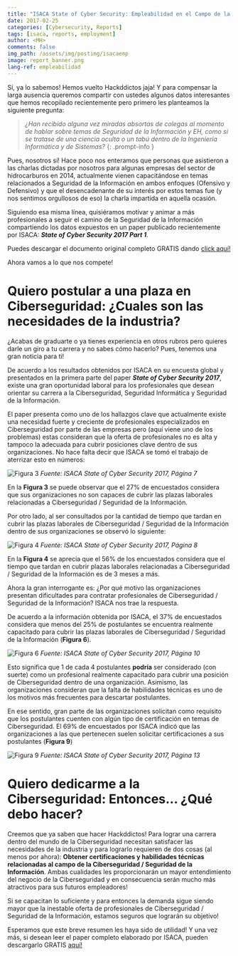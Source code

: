 ```yaml
---
title: "ISACA State of Cyber Security: Empleabilidad en el Campo de la Ciberseguridad"
date: 2017-02-25
categories: [Cybersecurity, Reports]
tags: [isaca, reports, employment]
author: <MH>
comments: false
img_path: /assets/img/postimg/isacaemp
image: report_banner.png
lang-ref: empleabilidad
---
```


Sí, ya lo sabemos! Hemos vuelto Hackddictos jaja! Y para compensar la larga ausencia queremos compartir con ustedes algunos datos interesantes que hemos recopilado recientemente pero primero les planteamos la siguiente pregunta:

> *¿Han recibido alguna vez miradas absortas de colegas al momento de hablar sobre temas de Seguridad de la Información y EH, como si se tratase de una ciencia oculta o un tabú dentro de la Ingeniería Informática y de Sistemas?*
{: .prompt-info }

Pues, nosotros sí! Hace poco nos enteramos que personas que asistieron a las charlas dictadas por nosotros para algunas empresas del sector de hidrocarburos en 2014, actualmente vienen capacitándose en temas relacionados a Seguridad de la Información en ambos enfoques (Ofensivo y Defensivo) y que el desencadenante de su interés por estos temas fue (y nos sentimos orgullosos de eso) la charla impartida en aquella ocasión.

Siguiendo esa misma línea, quisiéramos motivar y animar a más profesionales a seguir el camino de la Seguridad de la Información compartiendo los datos expuestos en un paper publicado recientemente por ISACA: ***State of Cyber Security 2017 Part 1***. 

Puedes descargar el documento original completo GRATIS dando [click aquí!](https://www.cybersecobservatory.com/wp-content/uploads/2017/06/state-of-cybersecurity-2017_res_eng_0217.pdf) 

Ahora vamos a lo que nos compete!

# Quiero postular a una plaza en Ciberseguridad: ¿Cuales son las necesidades de la industria?

¿Acabas de graduarte o ya tienes experiencia en otros rubros pero quieres darle un giro a tu carrera y no sabes cómo hacerlo? Pues, tenemos una gran noticia para ti!

De acuerdo a los resultados obtenidos por ISACA en su encuesta global y presentados en la primera parte del paper ***State of Cyber Security 2017***, existe una gran oportunidad laboral para los profesionales que desean orientar su carrera a la Ciberseguridad, Seguridad Informática y Seguridad de la Información.

El paper presenta como uno de los hallazgos clave que actualmente existe una necesidad fuerte y creciente de profesionales especializados en Ciberseguridad por parte de las empresas pero (aquí viene uno de los problemas) estas consideran que la oferta de profesionales no es alta y tampoco la adecuada para cubrir posiciones clave dentro de sus organizaciones. No hace falta decir que ISACA se tomó el trabajo de aterrizar esto en números:

![Figura 3](figura3.png)
*Fuente: ISACA State of Cyber Security 2017, Página 7*

En la **Figura 3** se puede observar que el 27% de encuestados considera que sus organizaciones no son capaces de cubrir las plazas laborales relacionadas a Ciberseguridad / Seguridad de la Información.

Por otro lado, al ser consultados por la cantidad de tiempo que tardan en cubrir las plazas laborales de Ciberseguridad / Seguridad de la Información dentro de sus organizaciones se observó lo siguiente:

![Figura 4](figura4.png)
*Fuente: ISACA State of Cyber Security 2017, Página 8*

En la **Figura 4** se aprecia que el 56% de los encuestados considera que el tiempo que tardan en cubrir plazas laborales relacionadas a Ciberseguridad / Seguridad de la Información es de 3 meses a más.

Ahora la gran interrogante es: ¿Por qué motivo las organizaciones presentan dificultades para contratar profesionales de Ciberseguridad / Seguridad de la Información? ISACA nos trae la respuesta.

De acuerdo a la información obtenida por ISACA, el 37% de encuestados considera que menos del 25% de postulantes se encuentra realmente capacitado para cubrir las plazas laborales de Ciberseguridad / Seguridad de la Información (**Figura 6**).

![Figura 6](figura6.png)
*Fuente: ISACA State of Cyber Security 2017, Página 10*

Esto significa que 1 de cada 4 postulantes **podría** ser considerado (con suerte) como un profesional realmente capacitado para cubrir una posición de Ciberseguridad dentro de una organización. Asimismo, las organizaciones consideran que la falta de habilidades técnicas es uno de los motivos más frecuentes para descartar postulantes.

En ese sentido, gran parte de las organizaciones solicitan como requisito que los postulantes cuenten con algún tipo de certificación en temas de Ciberseguridad. El 69% de encuestados por ISACA indicó que las organizaciones a las que pertenecen suelen solicitar certificaciones a sus postulantes (**Figura 9**)

![Figura 9](figura9.png)
*Fuente: ISACA State of Cyber Security 2017, Página 13*

# Quiero dedicarme a la Ciberseguridad: Entonces… ¿Qué debo hacer?

Creemos que ya saben que hacer Hackddictos! Para lograr una carrera dentro del mundo de la Ciberseguridad necesitan satisfacer las necesidades de la industria y para lograrlo requieren de dos cosas (al menos por ahora): **Obtener certificaciones y habilidades técnicas relacionadas al campo de la Ciberseguridad / Seguridad de la Información**. Ambas cualidades les proporcionarán un mayor entendimiento del negocio de la Ciberseguridad y en consecuencia serán mucho más atractivos para sus futuros empleadores!

Si se capacitan lo suficiente y para entonces la demanda sigue siendo mayor que la inestable oferta de profesionales de Ciberseguridad / Seguridad de la Información, estamos seguros que lograrán su objetivo!

Esperamos que este breve resumen les haya sido de utilidad! Y una vez más, si desean leer el paper completo elaborado por ISACA, pueden descargarlo GRATIS [aquí!](https://www.cybersecobservatory.com/wp-content/uploads/2017/06/state-of-cybersecurity-2017_res_eng_0217.pdf)